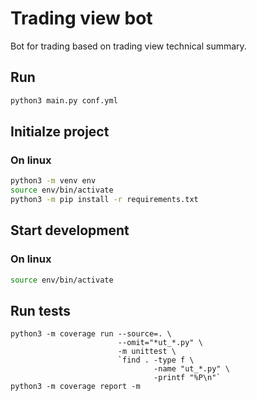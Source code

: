 # Trading view bot

Bot for trading based on trading view technical summary.

## Run

```sh
python3 main.py conf.yml
```

## Initialze project

### On linux

```sh
python3 -m venv env
source env/bin/activate
python3 -m pip install -r requirements.txt
```

## Start development

### On linux

```sh
source env/bin/activate
```

## Run tests

```
python3 -m coverage run --source=. \
                        --omit="*ut_*.py" \
                        -m unittest \
                        `find . -type f \
                                -name "ut_*.py" \
                                -printf "%P\n"`
python3 -m coverage report -m
```
